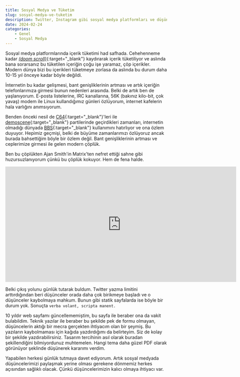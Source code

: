 ```yaml
---
title: Sosyal Medya ve Tüketim
slug: sosyal-medya-ve-tuketim
description: Twitter, Instagram gibi sosyal medya platformları ve düşüncelerin kalıcılığı üzerine.
date: 2024-02-24
categories:
    - Genel
    - Sosyal Medya
---
```


Sosyal medya platformlarında içerik tüketimi had safhada. Cehehenneme kadar [_(doom scroll)_][doom]{:target="_blank"} kaydırarak içerik tüketiliyor ve aslında bana sorarsanız bu tüketilen içeriğin
çoğu işe yaramaz, çöp içerikler. Modern dünya bizi bu içerikleri tüketmeye zorlasa da aslında bu durum daha 10-15 yıl önceye kadar böyle değildi.

<!-- more -->

İnternetin bu kadar gelişmesi, bant genişliklerinin artması ve artık içeriğin telefonlarımıza
girmesi bunun nedenleri arasında. Belki de artık ben de yaşlanıyorum. E-posta listelerine, IRC
kanallarına, 56K (bakınız kilo-bit, çok yavaş) modem ile Linux kullandığımız günleri özlüyorum,
internet kafelerin hala varlığını anımsıyorum.

Benden önceki nesil de [C64][c64]{:target="_blank"}'leri ile
[demoscene][demoscene]{:target="_blank"} partilerinde geçirdikleri zamanları, internetin olmadığı
dünyada [BBS][bbs]{:target="_blank"} kullanımını hatırlıyor ve ona özlem duyuyor. Hepimiz geçmişi,
belki de büyüme zamanlarımızı özlüyoruz ancak burada bahsettiğim böyle bir özlem değil. Bant
genişliklerinin artması ve ceplerimize girmesi ile gelen modern çöplük.

Ben bu çöplükten Ajan Smith'in Matrix'ten nefret ettiği sahne gibi huzursuzlanıyorum çünkü bu çöplük
kokuyor. Hem de fena halde.

<!-- markdownlint-disable MD033 -->
<div class="video-wrapper">
    <iframe width="720" height="360" src="https://www.youtube.com/embed/yL9Y24ciNWs" frameborder="0" allowfullscreen></iframe>
</div>

Belki çıkış yolunu günlük tutarak buldum. Twitter yazma limitini arttırdığından beri düşünceler
orada daha çok birikmeye başladı ve o düşünceler kaybolmaya mahkum. Bunun gibi statik sayfalarda ise
böyle bir durum yok. Sonuçta `verba volant, scripta manent.`

10 yıldır web sayfamı güncellememiştim, bu sayfa ile beraber ona da vakit bulabildim. Teknik yazılar
ile beraber bu şekilde pek de formu olmayan, düşüncelerin aktığı bir mecra gerçekten ihtiyacım olan
bir şeymiş. Bu yazıların kaybolmaması için kağıda yazdırdığımı da belirteyim. Siz de kolay bir
şekilde yazdırabilirsiniz. Tasarım tercihinin asıl olarak buradan şekillendiğini bilmiyordunuz
muhtemelen. Hangi tema daha güzel PDF olarak görünüyor şeklinde düşünerek kararımı verdim.

Yapabilen herkesi günlük tutmaya davet ediyorum. Artık sosyal medyada düşüncelerimizi paylaşmak
yerine olması gerekene dönmemiz herkes açısından sağlıklı olacak. Çünkü düşüncelerimizin kalıcı
olmaya ihtiyacı var.

[doom]: https://en.wikipedia.org/wiki/Doomscrolling
[c64]:  https://en.wikipedia.org/wiki/Commodore_64
[bbs]:  https://en.wikipedia.org/wiki/Bulletin_board_system
[demoscene]: https://en.wikipedia.org/wiki/Demoscene
